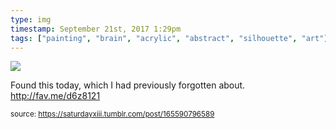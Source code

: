 ```yaml
---
type: img
timestamp: September 21st, 2017 1:29pm
tags: ["painting", "brain", "acrylic", "abstract", "silhouette", "art"]
---
```

<img src="https://saturdayxiii.github.io/media/165590796589.jpg"/>

Found this today, which I had previously forgotten about.
<a href="http://fav.me/d6z8121" target="_blank">http://fav.me/d6z8121</a><br/>
 
      
      
  
<small>source: https://saturdayxiii.tumblr.com/post/165590796589</small>